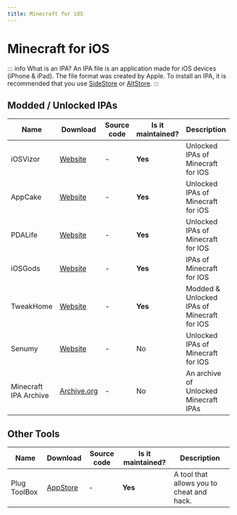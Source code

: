 ```yaml
---
title: Minecraft for iOS
---
```


# Minecraft for iOS

::: info What is an IPA?
An IPA file is an application made for iOS devices (iPhone & iPad). The file format was created by Apple. To install an IPA, it is recommended that you use [SideStore](https://sidestore.io/) or [AltStore](https://altstore.io/).
:::

## Modded / Unlocked IPAs

Name | Download | Source code | Is it maintained? | Description
------ | ------ | ------ | ------| ------
iOSVizor | [Website](https://iosvizor.com/games/arcade/minecraft-pe-ipa-download-free/) | - | **Yes** | Unlocked IPAs of Minecraft for IOS
AppCake | [Website](https://www.iphonecake.com/app_479516143_.html) | - | **Yes** | Unlocked IPAs of Minecraft for iOS
PDALife | [Website](https://pdalife.com/minecraft-pocket-edition1-ios-a8721.html) | - | **Yes** | Unlocked IPAs of Minecraft for IOS
iOSGods | [Website](https://iosgods.com/topic/62469-minecraft-latest-version-free-no-jailbreak-required/) | - | **Yes** | IPAs of Minecraft for IOS
TweakHome | [Website](https://tweakhome.app/minecraft-ipa/) | - | **Yes** | Modded & Unlocked IPAs of Minecraft for IOS
Senumy | [Website](https://senumy.com/ipa-library/hacked-games/minecraft/) | - | No | Unlocked IPAs of Minecraft for IOS
Minecraft IPA Archive | [Archive.org](https://archive.org/details/minecraft-pocket-edition-versions-ipa) | - | No | An archive of Unlocked Minecraft IPAs

## Other Tools

Name | Download | Source code | Is it maintained? | Description
------ | ------ | ------ | ------| ------
Plug ToolBox | [AppStore](https://apps.apple.com/us/app/plug-toolbox-for-minecraft/id1354063228) | - | **Yes** | A tool that allows you to cheat and hack.
